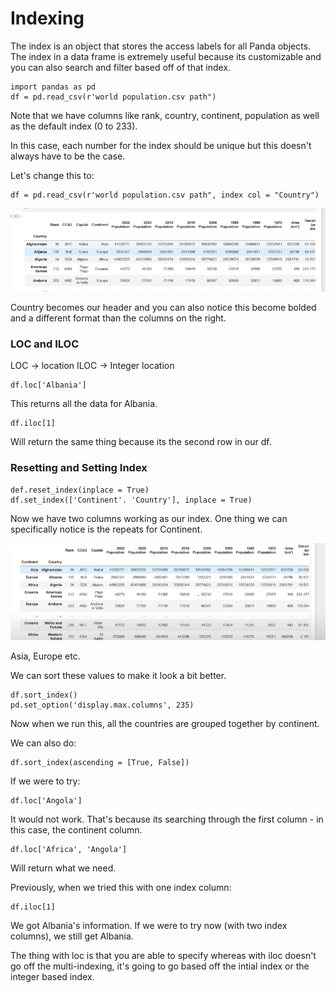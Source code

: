 # Indexing

The index is an object that stores the access labels for all Panda objects. The index in a data frame is extremely useful because its customizable and you can also search and filter based off of that index. 

```
import pandas as pd
df = pd.read_csv(r'world population.csv path")
```
Note that we have columns like rank, country, continent, population as well as the default index (0 to 233).

In this case, each number for the index should be unique but this doesn't always have to be the case. 

Let's change this to:
```
df = pd.read_csv(r'world population.csv path", index col = "Country")
```
![alt text](images/image1.png)

Country becomes our header and you can also notice this become bolded and a different format than the columns on the right.

### LOC and ILOC
LOC -> location
ILOC -> Integer location

```
df.loc['Albania']
```
This returns all the data for Albania. 
```
df.iloc[1]
```
Will return the same thing because its the second row in our df.

### Resetting and Setting Index
```
def.reset_index(inplace = True)
df.set_index(['Continent'. 'Country'], inplace = True)
```
Now we have two columns working as our index. One thing we can specifically notice is the repeats for Continent. 

![alt text](images/image-1.png)

Asia, Europe etc.

We can sort these values to make it look a bit better.
```
df.sort_index()
pd.set_option('display.max.columns', 235)
```
Now when we run this, all the countries are grouped together by continent. 

We can also do:
```
df.sort_index(ascending = [True, False])
```

If we were to try:
```
df.loc['Angola']
```
It would not work. That's because its searching through the first column - in this case, the continent column. 
```
df.loc['Africa', 'Angola']
```
Will return what we need.

Previously, when we tried this with one index column:
```
df.iloc[1]
```
We got Albania's information.
If we were to try now (with two index columns), we still get Albania. 

The thing with loc is that you are able to specify whereas with iloc doesn't go off the multi-indexing, it's going to go based off the intial index or the integer based index. 

